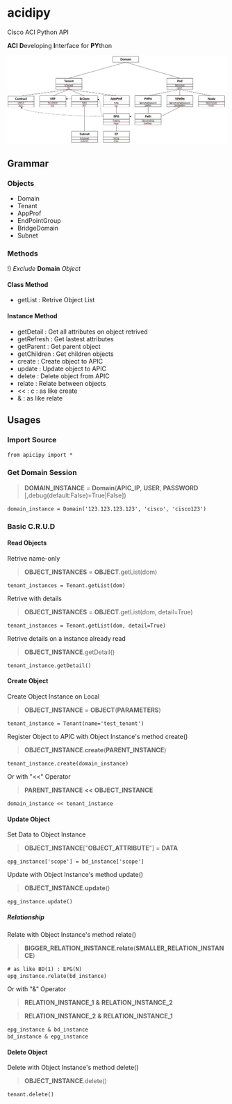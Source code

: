 # acidipy
Cisco ACI Python API

**ACI** **D**eveloping **I**nterface for **PY**thon

![Relations](./doc/object_relation.png)

## Grammar

### Objects

- Domain
- Tenant
- AppProf
- EndPointGroup
- BridgeDomain
- Subnet

### Methods

!) *Exclude* **Domain** *Object*

#### Class Method
- getList : Retrive Object List

#### Instance Method
- getDetail : Get all attributes on object retrived
- getRefresh : Get lastest attributes
- getParent : Get parent object
- getChildren : Get children objects
- create : Create object to APIC
- update : Update object to APIC
- delete : Delete object from APIC
- relate : Relate between objects
- << : c : as like create
- & : as like relate

## Usages

### Import Source

	from apicipy import *

### Get Domain Session

> **DOMAIN_INSTANCE** = **Domain**(**APIC_IP**, **USER**, **PASSWORD** [,debug(default:False)=True|False])

	domain_instance = Domain('123.123.123.123', 'cisco', 'cisco123')

### Basic C.R.U.D

#### Read Objects

Retrive name-only

> **OBJECT_INSTANCES** = **OBJECT**.getList(dom)

	tenant_instances = Tenant.getList(dom)

Retrive with details

> **OBJECT_INSTANCES** = **OBJECT**.getList(dom, detail=True)

	tenant_instances = Tenant.getList(dom, detail=True)

Retrive details on a instance already read

> **OBJECT_INSTANCE**.getDetail()

	tenant_instance.getDetail()

#### Create Object

Create Object Instance on Local

> **OBJECT_INSTANCE** = **OBJECT**(**PARAMETERS**)

	tenant_instance = Tenant(name='test_tenant')

Register Object to APIC with Object Instance's method create()

> **OBJECT_INSTANCE**.**create**(**PARENT_INSTANCE**)

	tenant_instance.create(domain_instance)
	
Or with "<<" Operator

> **PARENT_INSTANCE** **<<** **OBJECT_INSTANCE**

	domain_instance << tenant_instance

#### Update Object

Set Data to Object Instance

> **OBJECT_INSTANCE**["**OBJECT_ATTRIBUTE**"] = **DATA**

	epg_instance['scope'] = bd_instance['scope']

Update with Object Instance's method update()

> **OBJECT_INSTANCE**.**update**()
	
	epg_instance.update()

##### Relationship

Relate with Object Instance's method relate()

> **BIGGER_RELATION_INSTANCE**.**relate**(**SMALLER_RELATION_INSTANCE**)

	# as like BD(1) : EPG(N)
	epg_instance.relate(bd_instance)

Or with "&" Operator

> **RELATION_INSTANCE_1** **&** **RELATION_INSTANCE_2**

> **RELATION_INSTANCE_2** **&** **RELATION_INSTANCE_1**

	epg_instance & bd_instance
	bd_instance & epg_instance

#### Delete Object

Delete with Object Instance's method delete()

> **OBJECT_INSTANCE**.delete()

	tenant.delete()












